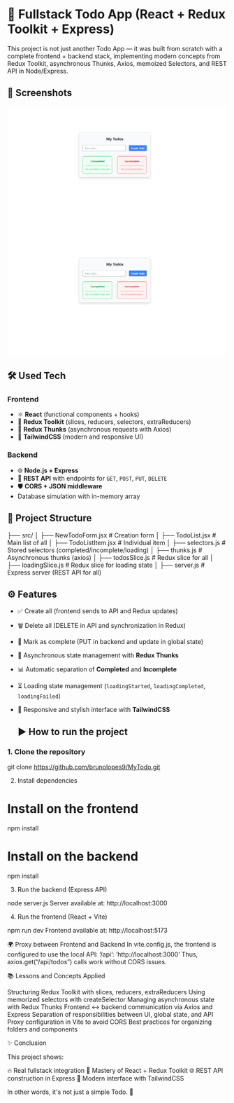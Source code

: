 # 🚀 Fullstack Todo App (React + Redux Toolkit + Express)

This project is not just another Todo App — it was built from scratch with a complete frontend + backend stack, implementing modern concepts from Redux Toolkit, asynchronous Thunks, Axios, memoized Selectors, and REST API in Node/Express.

## 📸 Screenshots

<img src="/public/1.png"> 
<img src="./public/1.png"> 



## 🛠️ Used Tech 

### Frontend
- ⚛️ **React** (functional components + hooks)
- 🎯 **Redux Toolkit** (slices, reducers, selectors, extraReducers)
- 🔄 **Redux Thunks** (asynchronous requests with Axios)
- 🎨 **TailwindCSS** (modern and responsive UI)

### Backend
- 🌐 **Node.js + Express**
- 🔗 **REST API** with endpoints for `GET`, `POST`, `PUT`, `DELETE`
- 🛡️ **CORS + JSON middleware**
- Database simulation with in-memory array

## 📂 Project Structure

├── src/
│ ├── NewTodoForm.jsx # Creation form
│ ├── TodoList.jsx # Main list of all
│ ├── TodoListItem.jsx # Individual item
│ ├── selectors.js # Stored selectors (completed/incomplete/loading)
│ ├── thunks.js # Asynchronous thunks (axios)
│ ├── todosSlice.js # Redux slice for all
│ ├── loadingSlice.js # Redux slice for loading state
│ ├── server.js # Express server (REST API for all)

## ⚙️ Features

- ✅ Create all (frontend sends to API and Redux updates)
- 🗑️ Delete all (DELETE in API and synchronization in Redux)
- 🎯 Mark as complete (PUT in backend and update in global state)
- 🔄 Asynchronous state management with **Redux Thunks**
- 📊 Automatic separation of **Completed** and **Incomplete**
- ⏳ Loading state management (`loadingStarted`, `loadingCompleted`, `loadingFailed`)
- 🎨 Responsive and stylish interface with **TailwindCSS**

  ## ▶️ How to run the project

### 1. Clone the repository
git clone https://github.com/brunolopes9/MyTodo.git

2. Install dependencies

# Install on the frontend
npm install

# Install on the backend
npm install

3. Run the backend (Express API)

node server.js
Server available at: http://localhost:3000

4. Run the frontend (React + Vite)

npm run dev
Frontend available at: http://localhost:5173

🌍 Proxy between Frontend and Backend
In vite.config.js, the frontend is configured to use the local API:
‘/api’: ‘http://localhost:3000’
Thus, axios.get(“/api/todos”) calls work without CORS issues.

📚 Lessons and Concepts Applied

Structuring Redux Toolkit with slices, reducers, extraReducers
Using memorized selectors with createSelector
Managing asynchronous state with Redux Thunks
Frontend <-> backend communication via Axios and Express
Separation of responsibilities between UI, global state, and API
Proxy configuration in Vite to avoid CORS
Best practices for organizing folders and components

✨ Conclusion

This project shows:

🔥 Real fullstack integration
🎯 Mastery of React + Redux Toolkit
🌐 REST API construction in Express
🎨 Modern interface with TailwindCSS

In other words, it's not just a simple Todo. 🚀

